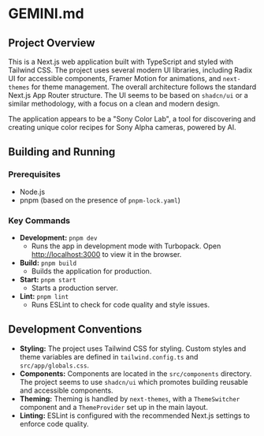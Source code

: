 # GEMINI.md

## Project Overview

This is a Next.js web application built with TypeScript and styled with Tailwind CSS. The project uses several modern UI libraries, including Radix UI for accessible components, Framer Motion for animations, and `next-themes` for theme management. The overall architecture follows the standard Next.js App Router structure. The UI seems to be based on `shadcn/ui` or a similar methodology, with a focus on a clean and modern design.

The application appears to be a "Sony Color Lab", a tool for discovering and creating unique color recipes for Sony Alpha cameras, powered by AI.

## Building and Running

### Prerequisites

- Node.js
- pnpm (based on the presence of `pnpm-lock.yaml`)

### Key Commands

- **Development:** `pnpm dev`
  - Runs the app in development mode with Turbopack. Open [http://localhost:3000](http://localhost:3000) to view it in the browser.
- **Build:** `pnpm build`
  - Builds the application for production.
- **Start:** `pnpm start`
  - Starts a production server.
- **Lint:** `pnpm lint`
  - Runs ESLint to check for code quality and style issues.

## Development Conventions

- **Styling:** The project uses Tailwind CSS for styling. Custom styles and theme variables are defined in `tailwind.config.ts` and `src/app/globals.css`.
- **Components:** Components are located in the `src/components` directory. The project seems to use `shadcn/ui` which promotes building reusable and accessible components.
- **Theming:** Theming is handled by `next-themes`, with a `ThemeSwitcher` component and a `ThemeProvider` set up in the main layout.
- **Linting:** ESLint is configured with the recommended Next.js settings to enforce code quality.
